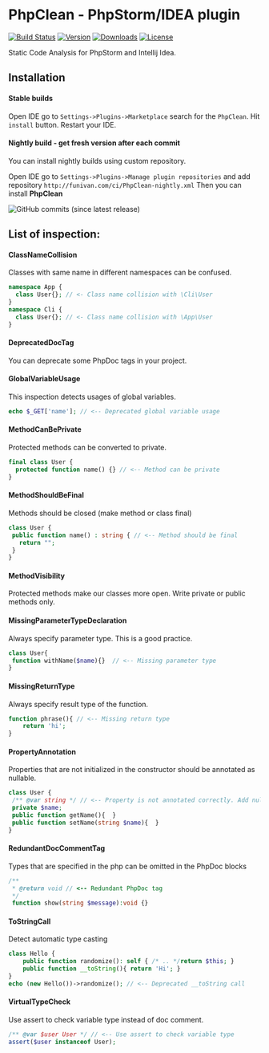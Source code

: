 # PhpClean - PhpStorm/IDEA plugin  

[![Build Status](https://img.shields.io/travis/com/funivan/PhpClean.svg?style=flat-square)](https://travis-ci.com/funivan/PhpClean)
[![Version](https://img.shields.io/jetbrains/plugin/v/11272.svg?style=flat-square)](https://plugins.jetbrains.com/plugin/11272-phpclean)
[![Downloads](https://img.shields.io/jetbrains/plugin/d/11272.svg?style=flat-square)](https://plugins.jetbrains.com/plugin/11272-phpclean)
[![License](https://img.shields.io/github/license/funivan/PhpClean.svg?style=flat-square)](LICENSE.md)



Static Code Analysis for PhpStorm and Intellij Idea.

## Installation
#### Stable builds
Open IDE go to `Settings->Plugins->Marketplace` search for the `PhpClean`.
Hit `install` button. Restart your IDE.

#### Nightly build - get fresh version after each commit
You can install nightly builds using custom repository.
 
Open IDE go to `Settings->Plugins->Manage plugin repositories` and add repository
`http://funivan.com/ci/PhpClean-nightly.xml`
Then you can install **PhpClean**


![GitHub commits (since latest release)](https://img.shields.io/github/commits-since/funivan/PhpClean/latest.svg?style=flat-square)



## List of inspection:
<!-- inspections -->
#### ClassNameCollision
Classes with same name in different namespaces can be confused.
```php
namespace App {
  class User{}; // <- Class name collision with \Cli\User
}
namespace Cli {
  class User{}; // <- Class name collision with \App\User
}
```
#### DeprecatedDocTag
You can deprecate some PhpDoc tags in your project.
#### GlobalVariableUsage
This inspection detects usages of global variables.
```php
echo $_GET['name']; // <-- Deprecated global variable usage
```
#### MethodCanBePrivate
Protected methods can be converted to private.
```php
final class User {
  protected function name() {} // <-- Method can be private
}
```
#### MethodShouldBeFinal
Methods should be closed (make method or class final)
```php
class User {
 public function name() : string { // <-- Method should be final
   return "";
 }
}
```
#### MethodVisibility
Protected methods make our classes more open. Write private or public methods only.
#### MissingParameterTypeDeclaration
Always specify parameter type. This is a good practice.
```php
class User{
 function withName($name){}  // <-- Missing parameter type
}
```
#### MissingReturnType
Always specify result type of the function.
```php
function phrase(){ // <-- Missing return type
    return 'hi';
}
```
#### PropertyAnnotation
Properties that are not initialized in the constructor should be annotated as nullable.
```php
class User {
 /** @var string */ // <-- Property is not annotated correctly. Add null type
 private $name;
 public function getName(){  }
 public function setName(string $name){  }
}
```
#### RedundantDocCommentTag
Types that are specified in the php can be omitted in the PhpDoc blocks<br>
```php
/**
 * @return void // <-- Redundant PhpDoc tag
 */
 function show(string $message):void {}
```
#### ToStringCall
Detect automatic type casting
```php
class Hello {
    public function randomize(): self { /* .. */return $this; }
    public function __toString(){ return 'Hi'; }
}
echo (new Hello())->randomize(); // <-- Deprecated __toString call
```
#### VirtualTypeCheck
Use assert to check variable type instead of doc comment.
```php
/** @var $user User */ // <-- Use assert to check variable type
assert($user instanceof User);
```
